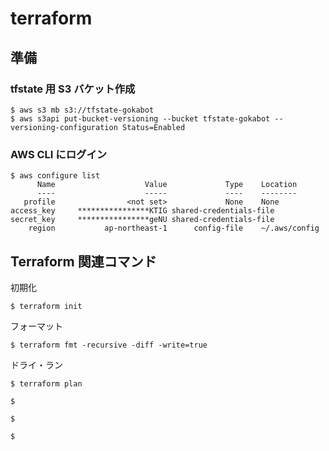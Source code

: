 # terraform

## 準備

### tfstate 用 S3 バケット作成

```console
$ aws s3 mb s3://tfstate-gokabot
$ aws s3api put-bucket-versioning --bucket tfstate-gokabot --versioning-configuration Status=Enabled
```

### AWS CLI にログイン

```console
$ aws configure list
      Name                    Value             Type    Location
      ----                    -----             ----    --------
   profile                <not set>             None    None
access_key     ****************KTIG shared-credentials-file    
secret_key     ****************geNU shared-credentials-file    
    region           ap-northeast-1      config-file    ~/.aws/config
```

## Terraform 関連コマンド

初期化

```console
$ terraform init
```

フォーマット

```console
$ terraform fmt -recursive -diff -write=true
```

ドライ・ラン

```console
$ terraform plan
```

```console
$
```

```console
$
```

```console
$
```

